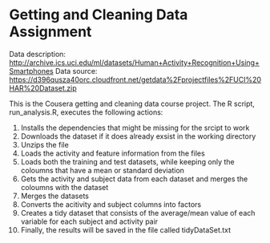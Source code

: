 # Getting and Cleaning Data Assignment

Data description: http://archive.ics.uci.edu/ml/datasets/Human+Activity+Recognition+Using+Smartphones
Data source: https://d396qusza40orc.cloudfront.net/getdata%2Fprojectfiles%2FUCI%20HAR%20Dataset.zip

This is the Cousera getting and cleaning data course project. The R script, run_analysis.R, executes the following actions:

1. Installs the dependencies that might be missing for the srcipt to work
2. Downloads the dataset if it does already exsist in the working directory
3. Unzips the file 
4. Loads the activity and feature information from the files
5. Loads both the training and test datasets, while keeping only the coloumns that have a mean or standard deviation
6. Gets the activity and subject data from each dataset and merges the coloumns with the dataset
7. Merges the datasets
8. Converts the acitivity and subject columns into factors
9. Creates a tidy dataset that consists of the average/mean value of each variable for each subject and activity pair
10. Finally, the results will be saved in the file called tidyDataSet.txt
